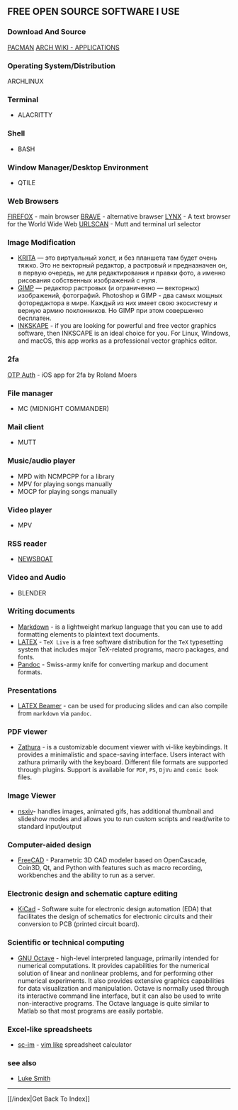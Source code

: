 ## FREE OPEN SOURCE SOFTWARE I USE

### Download And Source

[PACMAN](https://archlinux.org/packages/)
[ARCH WIKI - APPLICATIONS](https://wiki.archlinux.org/title/list_of_applications)

### Operating System/Distribution

ARCHLINUX

### Terminal

* ALACRITTY

### Shell

* BASH

### Window Manager/Desktop Environment

* QTILE

### Web Browsers

[FIREFOX](https://wiki.archlinux.org/title/Firefox) - main browser
[BRAVE](https://brave.com/) - alternative brawser
[LYNX](https://archlinux.org/packages/extra/x86_64/lynx/) - A text browser for the World Wide Web
[URLSCAN](https://github.com/firecat53/urlscan) - Mutt and terminal url selector

### Image Modification

* [KRITA](https://krita.org) — это виртуальный холст, и без планшета там будет очень тяжко. Это не векторный редактор, а растровый и предназначен он, в первую очередь, не для редактирования и правки фото, а именно рисования собственных изображений с нуля.
* [GIMP](https://www.gimp.org) — редактор растровых (и ограниченно — векторных) изображений, фотографий. Photoshop и GIMP - два самых мощных фоторедактора в мире.  Каждый из них имеет свою экосистему и верную армию поклонников. Но GIMP при этом совершенно бесплатен.
* [INKSKAPE](https://inkscape.org) - if you are looking for powerful and free vector graphics software, then INKSCAPE is an ideal choice for you. For Linux, Windows, and macOS, this app works as a professional vector graphics editor.

### 2fa

[OTP Auth](https://cooperrs.de/otpauth.html) - iOS app for 2fa by Roland Moers

### File manager

* MC (MIDNIGHT COMMANDER)

### Mail client

* MUTT

### Music/audio player

* MPD with NCMPCPP for a library
* MPV for playing songs manually
* MOCP for playing songs manually

### Video player

* MPV

### RSS reader

* [NEWSBOAT](https://newsboat.org/)

### Video and Audio

* BLENDER

### Writing documents

* [Markdown](https://www.markdownguide.org/) - is a lightweight markup language that you can use to add formatting elements to plaintext text documents.
* [LATEX](https://wiki.archlinux.org/title/TeX_Live) - `TeX Live` is a free software distribution for the `TeX` typesetting system that includes major TeX-related programs, macro packages, and fonts.
* [Pandoc](https://pandoc.org/) - Swiss-army knife for converting markup and document formats.

### Presentations

* [LATEX Beamer](https://ctan.org/pkg/beamer?lang=en) - can be used for producing slides and can also compile from `markdown` via `pandoc`.

### PDF viewer

* [Zathura](https://pwmt.org/projects/zathura/) - is a customizable document viewer with vi-like keybindings. It provides a minimalistic and space-saving interface. Users interact with zathura primarily with the keyboard. Different file formats are supported through plugins. Support is available for `PDF`, `PS`, `DjVu` and `comic book` files.

### Image Viewer

* [nsxiv](nsxiv.md)- handles images, animated gifs, has additional thumbnail and slideshow modes and allows you to run custom scripts and read/write to standard input/output

### Computer-aided design

* [FreeCAD](https://www.freecadweb.org/) - Parametric 3D CAD modeler based on OpenCascade, Coin3D, Qt, and Python with features such as macro recording, workbenches and the ability to run as a server.

### Electronic design and schematic capture editing

* [KiCad](https://www.kicad.org/) - Software suite for electronic design automation (EDA) that facilitates the design of schematics for electronic circuits and their conversion to PCB (printed circuit board).

### Scientific or technical computing

* [GNU Octave](https://octave.org/) - high-level interpreted language, primarily intended for numerical computations. It provides capabilities for the numerical solution of linear and nonlinear problems, and for performing other numerical experiments. It also provides extensive graphics capabilities for data visualization and manipulation. Octave is normally used through its interactive command line interface, but it can also be used to write non-interactive programs. The Octave language is quite similar to Matlab so that most programs are easily portable.

### Excel-like spreadsheets

* [sc-im](https://github.com/andmarti1424/sc-im) - [vim like](vim-like) spreadsheet calculator


### see also

* [Luke Smith](https://lukesmith.xyz/programs/)

---

[[/index|Get Back To Index]]
